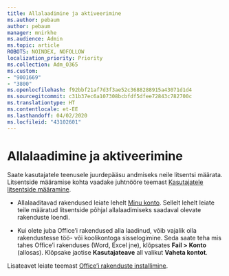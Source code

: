 ```yaml
---
title: Allalaadimine ja aktiveerimine
ms.author: pebaum
author: pebaum
manager: mnirkhe
ms.audience: Admin
ms.topic: article
ROBOTS: NOINDEX, NOFOLLOW
localization_priority: Priority
ms.collection: Adm_O365
ms.custom:
- "9001669"
- "3800"
ms.openlocfilehash: f92bbf21af7d3f3ae52c3688288915a43071d1d4
ms.sourcegitcommit: c31b37ec6a107308bcbfdf5dfee72843c782700c
ms.translationtype: HT
ms.contentlocale: et-EE
ms.lasthandoff: 04/02/2020
ms.locfileid: "43102601"
---
```

# <a name="download-and-activate"></a>Allalaadimine ja aktiveerimine

Saate kasutajatele teenusele juurdepääsu andmiseks neile litsentsi määrata. Litsentside määramise kohta vaadake juhtnööre teemast [Kasutajatele litsentside määramine](https://docs.microsoft.com/microsoft-365/admin/manage/assign-licenses-to-users).

- Allalaaditavad rakendused leiate lehelt [Minu konto](https://portal.office.com/account/#installs). Sellelt lehelt leiate teile määratud litsentside põhjal allalaadimiseks saadaval olevate rakenduste loendi. 

- Kui olete juba Office’i rakendused alla laadinud, võib vajalik olla rakendustesse töö- või koolikontoga sisselogimine. Seda saate teha mis tahes Office’i rakenduses (Word, Excel jne), klõpsates **Fail > Konto** (allosas). Klõpsake jaotise **Kasutajateave** all valikut **Vaheta kontot**.

Lisateavet leiate teemast [Office’i rakenduste installimine](https://docs.microsoft.com/microsoft-365/admin/setup/install-applications).
